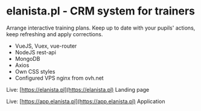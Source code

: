 # elanista.pl - CRM system for trainers

Arrange interactive training plans. Keep up to date with your pupils' actions, keep refreshing and apply corrections.

  - VueJS, Vuex, vue-router
  - NodeJS rest-api
  - MongoDB
  - Axios
  - Own CSS styles
  - Configured VPS nginx from ovh.net

  Live: [https://elanista.pl](https://elanista.pl) Landing page
  
  Live: [https://app.elanista.pl](https://app.elanista.pl) Application
